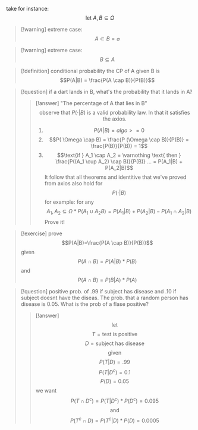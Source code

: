 take for instance:
$$ \text{let } A,B \subseteq \Omega$$
>[!warning] extreme case:
>$$A \subset B = \varnothing$$

>[!warning] extreme case:
>$$B \subseteq A$$

>[!definition] conditional probability
> the CP of A given B is 
> $$P(A|B) = \frac{P(A \cap B)}{P(B)}$$

>[!question]
> if a dart lands in B, what's the probability that it lands in A?
> > [!answer] 
> > "The percentage of A that lies in B"
> > $$ \text{observe that } P(\cdot |B) \text{ is a valid probability law. In that it satisfies the axios. }$$
> > 1) $$P(A|B) = algo >= 0$$
> > 2) $$P( \Omega \cap B) = \frac{P (\Omega \cap B)}{P(B)} = \frac{P(B)}{P(B)} = 1$$
> > 3) $$\text{if } A_1 \cap A_2 = \varnothing \text{ then } \frac{P((A_1 \cup A_2) \cap B)}{P(B)} ... = P(A_1|B) + P(A_2|B)$$
> > It follow that all theorems and identitive that we've proved from axios also hold for $$P(\cdot |B)$$ 
> > for example: for any 
> > $$A_1,A_2 \subseteq \Omega * P(A_1 \cup A_2 B) = P(A_1|B) + P(A_2|B) - P(A_1 \cap A_2 | B) $$
> > Prove it!
> > 

>[!exercise] 
>prove
>$$P(A|B)=\frac{P(A \cap B)}{P(B)}$$
>given 
>$$ P(A \cap B) = P(A|B)*P(B)$$
>and 
>$$P(A \cap B) = P(B|A) * P(A)$$
>

>[!question]
>positive prob. of .99 if subject has disease and .10 if subject doesnt have the diseas. The prob. that a random person has disease is 0.05. What is the prob of a flase positive? 
>>[!answer]
>>$$ \text {let } $$
>>$$T = {\text{test is positive}}$$
>>$$D = {\text{subject has disease}}$$
>>$$\text{ given} $$
>>$$P(T|D)=.99$$
>>$$P(T|D^c)=0.1$$
>>$$P(D)=0.05$$
>>we want 
>>$$P(T \cap D^c)=P(T|D^c) * P(D^c) = 0.095$$
>>$$\text{and}$$
>>$$P(T^c \cap D) = P(T^c|D)*P(D) = 0.0005$$

